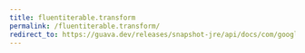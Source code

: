 ```yaml
---
title: fluentiterable.transform
permalink: /fluentiterable.transform/
redirect_to: https://guava.dev/releases/snapshot-jre/api/docs/com/google/common/collect/FluentIterable.html#transform-com.google.common.base.Function-
---
```

